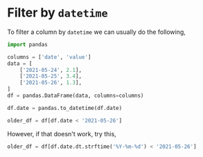 # Filter by `datetime`

To filter a column by `datetime` we can usually do the following,

```python
import pandas

columns = ['date', 'value']
data = [
    ['2021-05-24', 2.1],
    ['2021-05-25', 3.4],
    ['2021-05-26', 1.3],
]
df = pandas.DataFrame(data, columns=columns)

df.date = pandas.to_datetime(df.date)

older_df = df[df.date < '2021-05-26']
```

However, if that doesn't work, try this,

```python
older_df = df[df.date.dt.strftime('%Y-%m-%d') < '2021-05-26']
```

